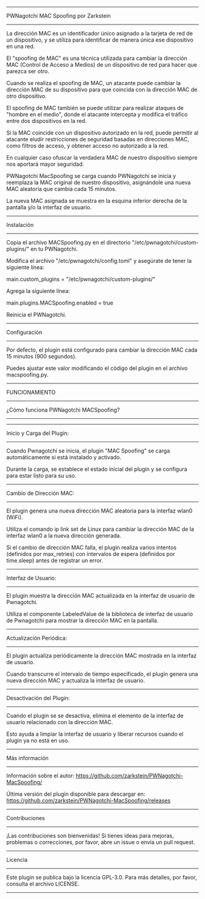 *****
PWNagotchi MAC Spoofing por Zarkstein
*****

La dirección MAC es un identificador único asignado a la tarjeta de red de un dispositivo, y se utiliza para identificar de manera única ese dispositivo en una red.

El "spoofing de MAC" es una técnica utilizada para cambiar la dirección MAC (Control de Acceso a Medios) de un dispositivo de red para hacer que parezca ser otro.

Cuando se realiza el spoofing de MAC, un atacante puede cambiar la dirección MAC de su dispositivo para que coincida con la dirección MAC de otro dispositivo.

El spoofing de MAC también se puede utilizar para realizar ataques de "hombre en el medio", donde el atacante intercepta y modifica el tráfico entre dos dispositivos en la red.

Si la MAC coincide con un dispositivo autorizado en la red, puede permitir al atacante eludir restricciones de seguridad basadas en direcciones MAC, como filtros de acceso, y obtener acceso no autorizado a la red.

En cualquier caso ofuscar la verdadera MAC de nuestro dispositivo siempre nos aportará mayor seguridad.

PWNagotchi MacSpoofing se carga cuando PWNagotchi se inicia y reemplaza la MAC original de nuestro dispositivo, asignándole una nueva MAC aleatoria que cambia cada 15 minutos.

La nueva MAC asignada se muestra en la esquina inferior derecha de la pantalla y/o la interfaz de usuario.


*****
Instalación
*****

Copia el archivo MACSpoofing.py en el directorio "/etc/pwnagotchi/custom-plugins/" en tu PWNagotchi.

Modifica el archivo "/etc/pwnagotchi/config.toml" y asegúrate de tener la siguiente línea:

main.custom_plugins = "/etc/pwnagotchi/custom-plugins/"

Agrega la siguiente línea:

main.plugins.MACSpoofing.enabled = true

Reinicia el PWNagotchi.


*****
Configuración
*****

Por defecto, el plugin está configurado para cambiar la dirección MAC cada 15 minutos (900 segundos). 

Puedes ajustar este valor modificando el código del plugin en el archivo macspoofing.py.


*****
FUNCIONAMIENTO
*****
¿Cómo funciona PWNagotchi MACSpoofing?
*****

*****
Inicio y Carga del Plugin:
*****

Cuando Pwnagotchi se inicia, el plugin "MAC Spoofing" se carga automáticamente si está instalado y activado.

Durante la carga, se establece el estado inicial del plugin y se configura para estar listo para su uso.
        

*****
Cambio de Dirección MAC:
*****

El plugin genera una nueva dirección MAC aleatoria para la interfaz wlan0 (WiFi).

Utiliza el comando ip link set de Linux para cambiar la dirección MAC de la interfaz wlan0 a la nueva dirección generada.

Si el cambio de dirección MAC falla, el plugin realiza varios intentos (definidos por max_retries) con intervalos de espera (definidos por time.sleep) antes de registrar un error.


*****
Interfaz de Usuario:
*****

El plugin muestra la dirección MAC actualizada en la interfaz de usuario de Pwnagotchi.

Utiliza el componente LabeledValue de la biblioteca de interfaz de usuario de Pwnagotchi para mostrar la dirección MAC en la pantalla.


*****
Actualización Periódica:
*****

El plugin actualiza periódicamente la dirección MAC mostrada en la interfaz de usuario.

Cuando transcurre el intervalo de tiempo especificado, el plugin genera una nueva dirección MAC y actualiza la interfaz de usuario.


*****
Desactivación del Plugin:
*****

Cuando el plugin se se desactiva, elimina el elemento de la interfaz de usuario relacionado con la dirección MAC.

Esto ayuda a limpiar la interfaz de usuario y liberar recursos cuando el plugin ya no está en uso.

*****
Más información
*****

Información sobre el autor:
https://github.com/zarkstein/PWNagotchi-MacSpoofing/

Última versión del plugin disponible para descargar en:
https://github.com/zarkstein/PWNagotchi-MacSpoofing/releases

*****
Contribuciones
*****

¡Las contribuciones son bienvenidas! Si tienes ideas para mejoras, problemas o correcciones, por favor, abre un issue o envía un pull request.

*****
Licencia
*****

Este plugin se publica bajo la licencia GPL-3.0. Para más detalles, por favor, consulta el archivo LICENSE.

*****
